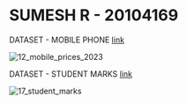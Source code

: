 # SUMESH R - 20104169

DATASET - MOBILE PHONE [link](https://public.tableau.com/app/profile/sumesh.r5599/viz/12_mobile_prices_2023/Dashboard1?publish=yes)

![12_mobile_prices_2023](https://github.com/sumesh-r/ds15-12and17/assets/90661900/b0c34658-08b4-40e9-972a-9e9ca41d19a0)

DATASET - STUDENT MARKS [link](https://public.tableau.com/app/profile/sumesh.r5599/viz/17_student_marks/Dashboard1?publish=yes)

![17_student_marks](https://github.com/sumesh-r/ds15-12and17/assets/90661900/12ba710d-9a33-4b2e-8081-e2d3e331483c)
